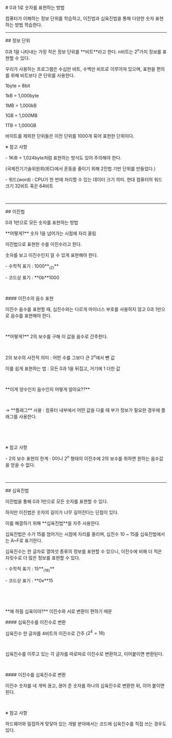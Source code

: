 \# 0과 1로 숫자를 표현하는 방법

컴퓨터가 이해하는 정보 단위를 학습하고, 이진법과 십육진법을 통해 다양한 숫자 표현하는 방법 학습한다.



---

\## 정보 단위

0과 1을 나타내는 가장 작은 정보 단위를 \*\*비트\*\*라고 한다. n비트는 2<sup>n</sup>가지 정보를 표현할 수 있다.



우리가 사용하는 프로그램은 수십만 비트, 수백만 비트로 이루어져 있으며, 표현을 편의를 위해 비트보다 큰 단위를 사용한다.



1byte = 8bit

1kB = 1,000byte

1MB = 1,000kB

1GB = 1,000MB

1TB = 1,000GB



바이트를 제외한 단위들은 이전 단위를 1000개 묶어 표현한 단위이다.



※ 참고 사항

\- 1KiB = 1,024byte처럼 표현하는 방식도 있어 주의해야 한다.

(국제전기기술위원회(IEC)에서 혼동을 줄이기 위해 2진법 기반 단위를 만들었다.)



\- 워드(word) : CPU가 한 번에 처리할 수 있는 데이터 크기 의미. 현대 컴퓨터의 워드 크기 32비트 혹은 64비트



&nbsp;   

---

\## 이진법

0과 1만으로 모든 숫자를 표현하는 방법



\*\*어떻게?\*\*  숫자 1을 넘어가는 시점에 자리 올림



이진법으로 표현한 수를 이진수라고 한다.



숫자를 보고 이진수인지 알 수 있게 표현해야 한다.

\- 수학적 표기 : 1000\*\*<sub>(2)</sub>\*\*

\- 코드상 표기 : \*\*0b\*\*1000

&nbsp;   

\#### 이진수의 음수 표현



이진수 음수를 표현할 때, 십진수와는 다르게 마이너스 부호를 사용하지 않고 0과 1만으로 음수를 표현해야 한다.

&nbsp;       

\*\*어떻게?\*\*  2의 보수를 구해 이 값을 음수로 간주한다.

&nbsp;       

2의 보수의 사전적 의미 : 어떤 수를 그보다 큰 $2^n$에서 뺀 값

이를 쉽게 표현하는 법 : 모든 0과 1을 뒤집고, 거기에 1 더한 값

&nbsp;  

\*\*이게 양수인지 음수인지 어떻게 알아요??\*\*

&nbsp;       

→ \*\*플래그\*\* 사용 : 컴퓨터 내부에서 어떤 값을 다룰 때 부가 정보가 필요한 경우에 플래그를 사용한다.

&nbsp;       

&nbsp;   

※ 참고 사항

\- 2의 보수 표현의 한계 : 0이나 $2^n$ 형태의 이진수에 2의 보수를 취하면 원하는 음수값을 얻을 수 없다.

&nbsp;   

---

\## 십육진법

이진법을 통해 0과 1만으로 모든 숫자를 표현할 수 있다.

하지만 이진법은 숫자의 길이가 너무 길어진다는 단점이 있다.



이를 해결하기 위해 \*\*십육진법\*\*을 자주 사용한다.

십육진법은 수가 15를 엄어가는 시점에 자리를 올리며, 십진수 10 ~ 15를 십육진법에서는 A~F로 표기한다.



십육진수는 한 글자로 열여섯 종류의 정보를 표현할 수 있으니, 이진수에 비해 더 적은 자릿수로 더 많은 정보를 표현할 수 있다.

\- 수학적 표기 : 15\*\*<sub>(16)</sub>\*\*

\- 코드상 표기 : \*\*0x\*\*15

&nbsp;   

&nbsp;   

\*\*왜 하필 십육이야?\*\* 이진수와 서로 변환이 편하기 때문



\#### 십육진수를 이진수로 변환

십육진수 한 글자를 4비트의 이진수로 간주 ($2^4 = 16$)

&nbsp;       

십육진수를 이루고 있는 각 글자를 따로따로 이진수로 변환하고, 이어붙이면 변환된다.

&nbsp;       

\#### 이진수를 십육진수로 변환

이진수 숫자를 네 개씩 끊고, 끊어 준 숫자를 하나의 십육진수로 변환한 뒤, 이어 붙이면 된다.





&nbsp;       



※ 참고 사항

하드웨어와 밀접하게 맞닿아 있는 개발 분야에서는 코드에 십육진수를 직접 쓰는 경우도 있다.

